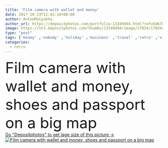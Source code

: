 ```yaml
---
title: 'Film camera with wallet and money'
date: 2017-10-23T12:42:14+00:00
author: AntonMatyukha
author_url: https://depositphotos.com/portfolio-13349494.html?ref=64678756
image: https://st3.depositphotos.com/thumbs/13349494/image/17034/170344804/api_thumb_450.jpg?forcejpeg=true
type: "post"
tags: ['money' ,'nobody' ,'holiday' ,'business' ,'travel' ,'retro' ,'vintage' ,'ticket' ,'planning' ,'camera' ,'cash' ,'dollars' ,'finance' ,'surface' ,'tourism' ,'film' ,'vacation' ,'sunglasses' ,'journey' ,'map' ,'trip' ,'shoes' ,'analogue' ,'voyage' ,'weekend' ,'wallet' ,'passport' ,'gumshoes' ,'copy space' ,'top view' ,'credit cards' ,'Elevated View' ,'travel concept' ]
categories: 
  - retro
---
```

<div aling="center">
            <font size="60"> Film camera with wallet and money, shoes and passport on a big map</font>   
</div>
<div>
    <a href='https://depositphotos.com/170344804/stock-photo-film-camera-with-wallet-and.html?ref=64678756' target=_blank > Go "Depositphotos" to get lage size of this picture ->
        <img href='https://depositphotos.com/170344804/stock-photo-film-camera-with-wallet-and.html?ref=64678756' src='https://st3.depositphotos.com/13349494/17034/i/950/depositphotos_170344804-stock-photo-film-camera-with-wallet-and.jpg?forcejpeg=true' alt='Film camera with wallet and money, shoes and passport on a big map' >
    </a>
</div>
